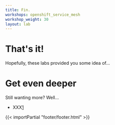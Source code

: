 ```yaml
---
title: Fin.
workshops: openshift_service_mesh
workshop_weight: 30
layout: lab
---
```


# That's it!
Hopefully, these labs provided you some idea of...

# Get even deeper
Still wanting more? Well...

* XXX[1]

[1]: https://xxxx

{{< importPartial "footer/footer.html" >}}
